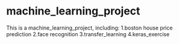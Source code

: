 # machine_learning_project
This is a machine_learning_project, including:
1.boston house price prediction
2.face recognition
3.transfer_learning
4.keras_exercise
